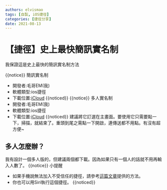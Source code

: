 ```yaml
---
authors: elvismao
tags: [自製, iOS捷徑]
categories: [捷徑分享]
date: 2021-08-13
---
```


# 【捷徑】史上最快簡訊實名制

我保證這是史上最快的簡訊實名制方法

{{notice}}
簡訊實名制

-   開發者:毛哥EM(我)
-   軟體類型:ios捷徑
-   下載位置:[iCloud](https://www.icloud.com/shortcuts/1929e97c60ff4fada8b237a3823ceb85)
    {{noticed}}
    {{notice}}
    多人實名制
-   開發者:毛哥EM(我)
-   軟體類型:ios捷徑
-   下載位置:[iCloud](https://www.icloud.com/shortcuts/a83fa309449b42e0831ee958dde32813)
    {{noticed}}
    建議將它訂選在主畫面。要使用它只需要點一下，掃描，就結束了。重頭到尾之需點一下開啟，連傳送都不用點。有沒有超方便~

## 多人怎麼辦？

我有設計一個多人版的，但建議兩個都下載。因為如果只有一個人的話就不用再輸入人數了。
{{notice}}
小提醒

-   如果手機說無法加入不受信任的捷徑，請參考[這篇文章](https://emtech.cc/post/shortcut-untrusted_shortcut/)提供的方法。
-   你也可以用Siri執行這個捷徑。
    {{noticed}}
